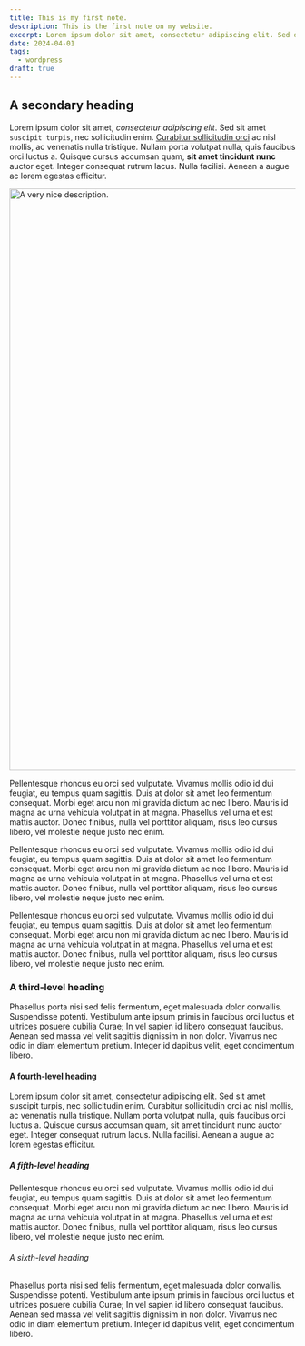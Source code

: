 ```yaml
---
title: This is my first note.
description: This is the first note on my website.
excerpt: Lorem ipsum dolor sit amet, consectetur adipiscing elit. Sed do eiusmod tempor incididunt ut labore et dolore magna aliqua.
date: 2024-04-01
tags:
  - wordpress
draft: true
---
```


## A secondary heading

Lorem ipsum dolor sit amet, *consectetur adipiscing elit*. Sed sit amet <code>suscipit turpis</code>, nec sollicitudin enim. <a href="#">Curabitur sollicitudin orci</a> ac nisl mollis, ac venenatis nulla tristique. Nullam porta volutpat nulla, quis faucibus orci luctus a. Quisque cursus accumsan quam, **sit amet tincidunt nunc** auctor eget. Integer consequat rutrum lacus. Nulla facilisi. Aenean a augue ac lorem egestas efficitur.

<img src="{{ metadata.path.notes }}/note-large-160.jpg" srcset="{{ metadata.path.notes }}/note-large-320.jpg 320w, {{ metadata.path.notes }}/note-large-640.jpg 640w, {{ metadata.path.notes }}/note-large-1280.jpg 1280w, {{ metadata.path.notes }}/note-large.jpg 2560w" width="1280" height="1024" loading="lazy" alt="A very nice description." class="" />

Pellentesque rhoncus eu orci sed vulputate. Vivamus mollis odio id dui feugiat, eu tempus quam sagittis. Duis at dolor sit amet leo fermentum consequat. Morbi eget arcu non mi gravida dictum ac nec libero. Mauris id magna ac urna vehicula volutpat in at magna. Phasellus vel urna et est mattis auctor. Donec finibus, nulla vel porttitor aliquam, risus leo cursus libero, vel molestie neque justo nec enim.

Pellentesque rhoncus eu orci sed vulputate. Vivamus mollis odio id dui feugiat, eu tempus quam sagittis. Duis at dolor sit amet leo fermentum consequat. Morbi eget arcu non mi gravida dictum ac nec libero. Mauris id magna ac urna vehicula volutpat in at magna. Phasellus vel urna et est mattis auctor. Donec finibus, nulla vel porttitor aliquam, risus leo cursus libero, vel molestie neque justo nec enim.

Pellentesque rhoncus eu orci sed vulputate. Vivamus mollis odio id dui feugiat, eu tempus quam sagittis. Duis at dolor sit amet leo fermentum consequat. Morbi eget arcu non mi gravida dictum ac nec libero. Mauris id magna ac urna vehicula volutpat in at magna. Phasellus vel urna et est mattis auctor. Donec finibus, nulla vel porttitor aliquam, risus leo cursus libero, vel molestie neque justo nec enim.

### A third-level heading

Phasellus porta nisi sed felis fermentum, eget malesuada dolor convallis. Suspendisse potenti. Vestibulum ante ipsum primis in faucibus orci luctus et ultrices posuere cubilia Curae; In vel sapien id libero consequat faucibus. Aenean sed massa vel velit sagittis dignissim in non dolor. Vivamus nec odio in diam elementum pretium. Integer id dapibus velit, eget condimentum libero.

#### A fourth-level heading

Lorem ipsum dolor sit amet, consectetur adipiscing elit. Sed sit amet suscipit turpis, nec sollicitudin enim. Curabitur sollicitudin orci ac nisl mollis, ac venenatis nulla tristique. Nullam porta volutpat nulla, quis faucibus orci luctus a. Quisque cursus accumsan quam, sit amet tincidunt nunc auctor eget. Integer consequat rutrum lacus. Nulla facilisi. Aenean a augue ac lorem egestas efficitur.

##### A fifth-level heading

Pellentesque rhoncus eu orci sed vulputate. Vivamus mollis odio id dui feugiat, eu tempus quam sagittis. Duis at dolor sit amet leo fermentum consequat. Morbi eget arcu non mi gravida dictum ac nec libero. Mauris id magna ac urna vehicula volutpat in at magna. Phasellus vel urna et est mattis auctor. Donec finibus, nulla vel porttitor aliquam, risus leo cursus libero, vel molestie neque justo nec enim.

###### A sixth-level heading

Phasellus porta nisi sed felis fermentum, eget malesuada dolor convallis. Suspendisse potenti. Vestibulum ante ipsum primis in faucibus orci luctus et ultrices posuere cubilia Curae; In vel sapien id libero consequat faucibus. Aenean sed massa vel velit sagittis dignissim in non dolor. Vivamus nec odio in diam elementum pretium. Integer id dapibus velit, eget condimentum libero.
